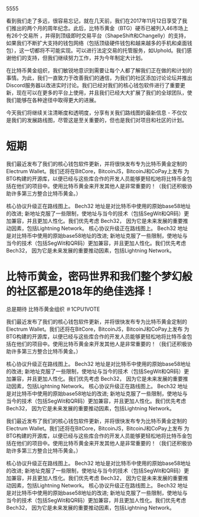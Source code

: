 5555

看到我们走了多远，很容易忘记，就在几天前，我们在2017年11月12日享受了我们推出的两个月的周年纪念。此后，比特币黄金（BTG）硬币已被列入46市场上有26个交易所  ，并得到顶级即时交易平台（ShapeShift和Changelly）的支持，如果我们不断扩大支持的钱包网络（包括顶级硬件钱包和越来越多的手机和桌面钱包），这一切都将不可能实现。可以进行法定交易的托管服务，如Uphold。我们感谢他们的支持，但我们继续努力工作，并为今年制定大计划。

在比特币黄金组织，我们敏锐地意识到需要让每个人都了解我们正在做的和计划的事情。为此，我们一直致力于改善我们的通信，为我们的社区添加讨论论坛并推出Discord服务器以改进实时讨论。我们已经对我们的核心钱包软件进行了重要更新，现在可以在更多的平台上使用，并且我们已经大大扩展了我们的全球团队，使我们能够在各种途径中取得更大的进展。

今天我们将继续关注清晰度和透明度，分享有关我们路线图的最新信息 - 不仅仅是我们的发展路线图，尽管这是至关重要的，但也是我们对项目和社区的计划。


# 短期


我们最近发布了我们的核心钱包软件更新，并将很快发布专为比特币黄金定制的Electrum Wallet。我们还将在BitCore，BitcoinJS，BitcoinJ和CoPay上发布  为BTG构建的开源库，以便已经与这些库合作的开发人员能够更轻松地将比特币金包括在他们的项目中。使用比特币黄金来开发其他人是非常重要的！（我们还积极协助许多第三方整合比特币黄金。）

核心协议升级正在路线图上。 Bech32  地址是对比特币中使用的原始base58地址的改进; 新地址克服了一些限制，使地址与当今的技术（包括SegWit和QR码）更加兼容，并且更加人性化。我们优先考虑  Bech32，  因为它是未来发展的重要推动因素，包括Lightning Network。
核心协议升级正在路线图上。 Bech32  地址是对比特币中使用的原始base58地址的改进; 新地址克服了一些限制，使地址与当今的技术（包括SegWit和QR码）更加兼容，并且更加人性化。我们优先考虑  Bech32，  因为它是未来发展的重要推动因素，包括Lightning Network。

# 比特币黄金，密码世界和我们整个梦幻般的社区都是2018年的绝佳选择！ 
总是期待
比特币黄金组织
＃1CPU1VOTE


我们最近发布了我们的核心钱包软件更新，并将很快发布专为比特币黄金定制的Electrum Wallet。我们还将在BitCore，BitcoinJS，BitcoinJ和CoPay上发布  为BTG构建的开源库，以便已经与这些库合作的开发人员能够更轻松地将比特币金包括在他们的项目中。使用比特币黄金来开发其他人是非常重要的！（我们还积极协助许多第三方整合比特币黄金。）

核心协议升级正在路线图上。 Bech32  地址是对比特币中使用的原始base58地址的改进; 新地址克服了一些限制，使地址与当今的技术（包括SegWit和QR码）更加兼容，并且更加人性化。我们优先考虑  Bech32，  因为它是未来发展的重要推动因素，包括Lightning Network。
核心协议升级正在路线图上。 Bech32  地址是对比特币中使用的原始base58地址的改进; 新地址克服了一些限制，使地址与当今的技术（包括SegWit和QR码）更加兼容，并且更加人性化。我们优先考虑  Bech32，  因为它是未来发展的重要推动因素，包括Lightning Network。


我们最近发布了我们的核心钱包软件更新，并将很快发布专为比特币黄金定制的Electrum Wallet。我们还将在BitCore，BitcoinJS，BitcoinJ和CoPay上发布  为BTG构建的开源库，以便已经与这些库合作的开发人员能够更轻松地将比特币金包括在他们的项目中。使用比特币黄金来开发其他人是非常重要的！（我们还积极协助许多第三方整合比特币黄金。）

核心协议升级正在路线图上。 Bech32  地址是对比特币中使用的原始base58地址的改进; 新地址克服了一些限制，使地址与当今的技术（包括SegWit和QR码）更加兼容，并且更加人性化。我们优先考虑  Bech32，  因为它是未来发展的重要推动因素，包括Lightning Network。
核心协议升级正在路线图上。 Bech32  地址是对比特币中使用的原始base58地址的改进; 新地址克服了一些限制，使地址与当今的技术（包括SegWit和QR码）更加兼容，并且更加人性化。我们优先考虑  Bech32，  因为它是未来发展的重要推动因素，包括Lightning Network。